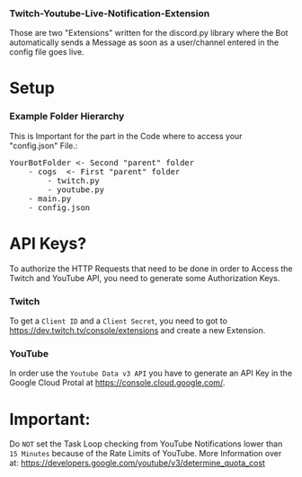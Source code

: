 ### Twitch-Youtube-Live-Notification-Extension
Those are two "Extensions" written for the discord.py library where the Bot automatically sends a Message as soon as a user/channel entered in the config file goes live.


# Setup

### Example Folder Hierarchy
This is Important for the part in the Code where to access your "config.json" File.:

<pre>
YourBotFolder <- Second "parent" folder
    - cogs  <- First "parent" folder
        - twitch.py
        - youtube.py
    - main.py
    - config.json
</pre>


# API Keys?
To authorize the HTTP Requests that need to be done in order to Access the Twitch and YouTube API, you need to generate some Authorization Keys.

### Twitch
To get a `Client ID` and a `Client Secret`, you need to got to https://dev.twitch.tv/console/extensions and create a new Extension.

### YouTube
In order use the `Youtube Data v3 API` you have to generate an API Key in the Google Cloud Protal at https://console.cloud.google.com/.

# Important:
Do `NOT` set the Task Loop checking from YouTube Notifications lower than `15 Minutes` because of the Rate Limits of YouTube.
More Information over at: 
https://developers.google.com/youtube/v3/determine_quota_cost
